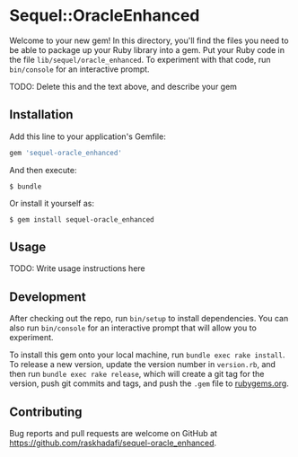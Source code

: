 # Sequel::OracleEnhanced

Welcome to your new gem! In this directory, you'll find the files you need to be able to package up your Ruby library into a gem. Put your Ruby code in the file `lib/sequel/oracle_enhanced`. To experiment with that code, run `bin/console` for an interactive prompt.

TODO: Delete this and the text above, and describe your gem

## Installation

Add this line to your application's Gemfile:

```ruby
gem 'sequel-oracle_enhanced'
```

And then execute:

    $ bundle

Or install it yourself as:

    $ gem install sequel-oracle_enhanced

## Usage

TODO: Write usage instructions here

## Development

After checking out the repo, run `bin/setup` to install dependencies. You can also run `bin/console` for an interactive prompt that will allow you to experiment.

To install this gem onto your local machine, run `bundle exec rake install`. To release a new version, update the version number in `version.rb`, and then run `bundle exec rake release`, which will create a git tag for the version, push git commits and tags, and push the `.gem` file to [rubygems.org](https://rubygems.org).

## Contributing

Bug reports and pull requests are welcome on GitHub at https://github.com/raskhadafi/sequel-oracle_enhanced.

